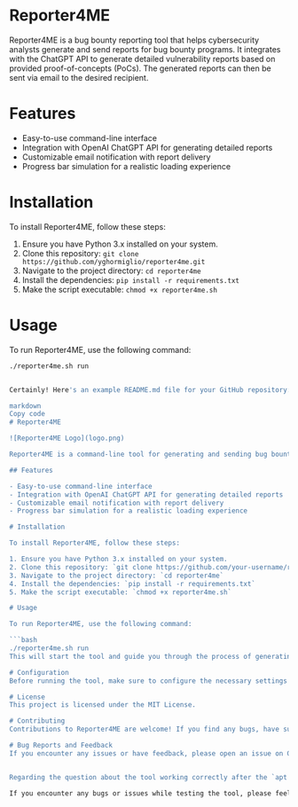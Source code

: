 # Reporter4ME

Reporter4ME is a bug bounty reporting tool that helps cybersecurity analysts generate and send reports for bug bounty programs. It integrates with the ChatGPT API to generate detailed vulnerability reports based on provided proof-of-concepts (PoCs). The generated reports can then be sent via email to the desired recipient.

# Features

- Easy-to-use command-line interface
- Integration with OpenAI ChatGPT API for generating detailed reports
- Customizable email notification with report delivery
- Progress bar simulation for a realistic loading experience

# Installation

To install Reporter4ME, follow these steps:

1. Ensure you have Python 3.x installed on your system.
2. Clone this repository: `git clone https://github.com/yghormiglio/reporter4me.git`
3. Navigate to the project directory: `cd reporter4me`
4. Install the dependencies: `pip install -r requirements.txt`
5. Make the script executable: `chmod +x reporter4me.sh`

# Usage

To run Reporter4ME, use the following command:

```bash
./reporter4me.sh run


Certainly! Here's an example README.md file for your GitHub repository:

markdown
Copy code
# Reporter4ME

![Reporter4ME Logo](logo.png)

Reporter4ME is a command-line tool for generating and sending bug bounty reports. It utilizes the OpenAI ChatGPT API to generate detailed reports based on provided proof-of-concept (PoC) examples.

## Features

- Easy-to-use command-line interface
- Integration with OpenAI ChatGPT API for generating detailed reports
- Customizable email notification with report delivery
- Progress bar simulation for a realistic loading experience

# Installation

To install Reporter4ME, follow these steps:

1. Ensure you have Python 3.x installed on your system.
2. Clone this repository: `git clone https://github.com/your-username/reporter4me.git`
3. Navigate to the project directory: `cd reporter4me`
4. Install the dependencies: `pip install -r requirements.txt`
5. Make the script executable: `chmod +x reporter4me.sh`

# Usage

To run Reporter4ME, use the following command:

```bash
./reporter4me.sh run
This will start the tool and guide you through the process of generating and sending bug bounty reports.

# Configuration
Before running the tool, make sure to configure the necessary settings in the config.json file. Open the file and provide your ChatGPT API key, email details, and other required information.

# License
This project is licensed under the MIT License.

# Contributing
Contributions to Reporter4ME are welcome! If you find any bugs, have suggestions, or would like to contribute new features, please open an issue or submit a pull request.

# Bug Reports and Feedback
If you encounter any issues or have feedback, please open an issue on GitHub.


Regarding the question about the tool working correctly after the `apt install` and using a domain to download it from Git, it should work as expected. The installation process outlined in the README assumes that the necessary dependencies are installed, and the tool should run without any issues. However, it's always a good idea to thoroughly test the tool on your specific environment to ensure everything works as intended.

If you encounter any bugs or issues while testing the tool, please feel free to ask for assistance, and I'll be happy to help you resolve them.

